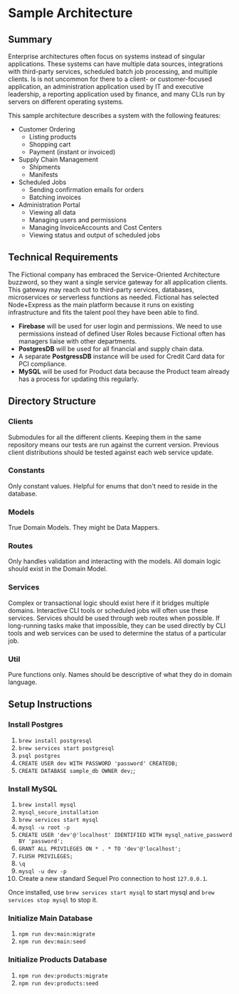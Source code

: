 # Sample Architecture

## Summary

Enterprise architectures often focus on systems instead of singular applications. These systems can have multiple data sources, integrations with third-party services, scheduled batch job processing, and multiple clients. Is is not uncommon for there to a client- or customer-focused application, an administration application used by IT and executive leadership, a reporting application used by finance, and many CLIs run by servers on different operating systems.

This sample architecture describes a system with the following features:

- Customer Ordering
  - Listing products
  - Shopping cart
  - Payment (instant or invoiced)
- Supply Chain Management
  - Shipments
  - Manifests
- Scheduled Jobs
  - Sending confirmation emails for orders
  - Batching invoices
- Administration Portal
  - Viewing all data
  - Managing users and permissions
  - Managing InvoiceAccounts and Cost Centers
  - Viewing status and output of scheduled jobs

## Technical Requirements

The Fictional company has embraced the Service-Oriented Architecture buzzword, so they want a single service gateway for all application clients. This gateway may reach out to third-party services, databases, microservices or serverless functions as needed. Fictional has selected Node+Express as the main platform because it runs on existing infrastructure and fits the talent pool they have been able to find.

- **Firebase** will be used for user login and permissions. We need to use permissions instead of defined User Roles because Fictional often has managers liaise with other departments.
- **PostgresDB** will be used for all financial and supply chain data.
- A separate **PostgressDB** instance will be used for Credit Card data for PCI compliance.
- **MySQL** will be used for Product data because the Product team already has a process for updating this regularly.

## Directory Structure

### Clients

Submodules for all the different clients. Keeping them in the same repository means our tests are run against the current version. Previous client distributions should be tested against each web service update.

### Constants

Only constant values. Helpful for enums that don't need to reside in the database.

### Models

True Domain Models. They might be Data Mappers.

### Routes

Only handles validation and interacting with the models. All domain logic should exist in the Domain Model.

### Services

Complex or transactional logic should exist here if it bridges multiple domains. Interactive CLI tools or scheduled jobs will often use these services. Services should be used through web routes when possible. If long-running tasks make that impossible, they can be used directly by CLI tools and web services can be used to determine the status of a particular job.

### Util

Pure functions only. Names should be descriptive of what they do in domain language.

## Setup Instructions

### Install Postgres

1. `brew install postgresql`
1. `brew services start postgresql`
1. `psql postgres`
1. `CREATE USER dev WITH PASSWORD 'password' CREATEDB;`
1. `CREATE DATABASE sample_db OWNER dev;`;

### Install MySQL

1. `brew install mysql`
1. `mysql_secure_installation`
1. `brew services start mysql`
1. `mysql -u root -p`
1. `CREATE USER 'dev'@'localhost' IDENTIFIED WITH mysql_native_password BY 'password';`
1. `GRANT ALL PRIVILEGES ON * . * TO 'dev'@'localhost';`
1. `FLUSH PRIVILEGES;`
1. `\q`
1. `mysql -u dev -p`
1. Create a new standard Sequel Pro connection to host `127.0.0.1`.

Once installed, use `brew services start mysql` to start mysql and `brew services stop mysql` to stop it.

### Initialize Main Database

1. `npm run dev:main:migrate`
1. `npm run dev:main:seed`

### Initialize Products Database

1. `npm run dev:products:migrate`
1. `npm run dev:products:seed`
